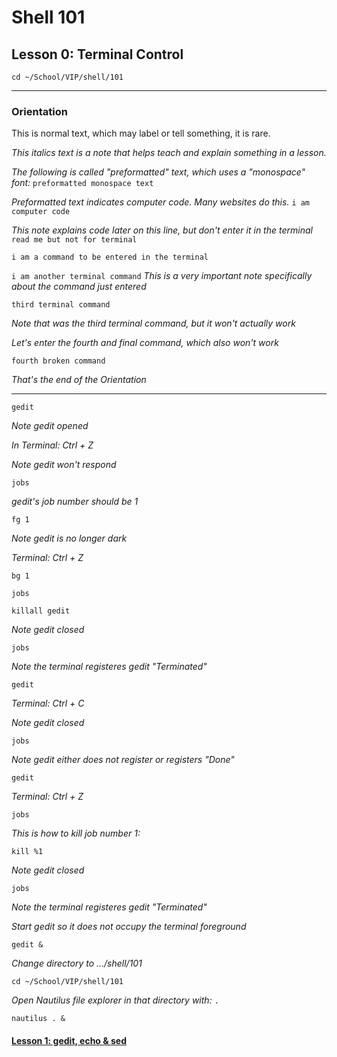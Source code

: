 # Shell 101
## Lesson 0: Terminal Control

`cd ~/School/VIP/shell/101`


___

### Orientation

This is normal text, which may label or tell something, it is rare.

*This italics text is a note that helps teach and explain something in a lesson.*

*The following is called "preformatted" text, which uses a "monospace" font:* `preformatted monospace text`

*Preformatted text indicates computer code. Many websites do this.* `i am computer code`

*This note explains code later on this line, but don't enter it in the terminal* `read me but not for terminal`

`i am a command to be entered in the terminal`

`i am another terminal command` *This is a very important note specifically about the command just entered*

`third terminal command`

*Note that was the third terminal command, but it won't actually work*

*Let's enter the fourth and final command, which also won't work*

`fourth broken command`

*That's the end of the Orientation*

___

`gedit`

*Note gedit opened*

*In Terminal: Ctrl + Z*

*Note gedit won't respond*

`jobs`

*gedit's job number should be 1*

`fg 1`

*Note gedit is no longer dark*

*Terminal: Ctrl + Z*

`bg 1`

`jobs`

`killall gedit`

*Note gedit closed*

`jobs`

*Note the terminal registeres gedit "Terminated"*

`gedit`

*Terminal: Ctrl + C*

*Note gedit closed*

`jobs`

*Note gedit either does not register or registers "Done"*

`gedit`

*Terminal: Ctrl + Z*

`jobs`

*This is how to kill job number 1:*

`kill %1`

*Note gedit closed*

`jobs`

*Note the terminal registeres gedit "Terminated"*

*Start gedit so it does not occupy the terminal foreground*

`gedit &`

*Change directory to .../shell/101*

`cd ~/School/VIP/shell/101`

*Open Nautilus file explorer in that directory with:* `.`

`nautilus . &`

#### [Lesson 1: gedit, echo & sed](https://github.com/inkVerb/vip/blob/master/101-shell/Lesson-01.md)
